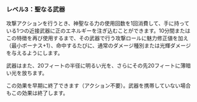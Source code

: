 ### レベル3：聖なる武器

攻撃アクションを行うとき、神聖なる力の使用回数を1回消費して、手に持っている1つの近接武器に正のエネルギーを注ぎ込むことができます。10分間またはこの特徴を再び使用するまで、その武器で行う攻撃ロールに魅力修正値を加え（最小ボーナス+1）、命中するたびに、通常のダメージ種別または光輝ダメージを与えるようにします。

武器はまた、20フィートの半径に明るい光を、さらにその先20フィートに薄暗い光を放ちます。

この効果を早期に終了できます（アクション不要）。武器を携帯していない場合もこの効果は終了します。
